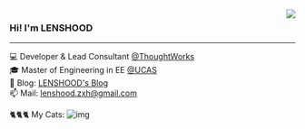 <!--
**LENSHOOD/LENSHOOD** is a ✨ _special_ ✨ repository because its `README.md` (this file) appears on your GitHub profile.

Here are some ideas to get you started:

- 🔭 I’m currently working on ...
- 🌱 I’m currently learning ...
- 👯 I’m looking to collaborate on ...
- 🤔 I’m looking for help with ...
- 💬 Ask me about ...
- 📫 How to reach me: ...
- 😄 Pronouns: ...
- ⚡ Fun fact: ...
-->

<img align='right' src="https://github-readme-stats.vercel.app/api?username=LENSHOOD&count_private=true&show_icons=true">

### Hi! I'm LENSHOOD
---
💻 Developer & Lead Consultant [@ThoughtWorks](https://www.thoughtworks.com/)<br>
🎓 Master of Engineering in EE [@UCAS](https://www.ucas.edu.cn/)<br>
📝 Blog: [LENSHOOD's Blog](https://lenshood.dev/)<br>
📫 Mail: lenshood.zxh@gmail.com<br>

🐈🐈🐈 My Cats:
![img](https://lenshood.github.io/about/three-cats.jpeg)

